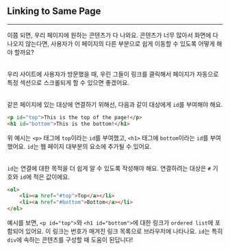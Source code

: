 ## Linking to Same Page
---
이쯤 되면, 우리 페이지에 원하는 콘텐츠가 다 나와요. 콘텐츠가 너무 많아서 화면에 다 나오지 않는다면, 사용자가 이 페이지의 다른 부분으로 쉽게 이동할 수 있도록 어떻게 해야 할까요?
<br>
<br>

우리 사이트에 사용자가 방문했을 때, 우린 그들이 링크를 클릭해서 페이지가 자동으로 특정 섹션으로 스크롤되게 할 수 있으면 좋겠어요.
<br>
<br>

같은 페이지에 있는 대상에 연결하기 위해선, 다음과 같이 대상에게 `id`를 부여해야 해요.
```html
<p id="top">This is the top of the page!</p>
<h1 id="bottom">This is the bottom!</h1>
```
위 예시는 `<p>` 태그에 `top`이라는 `id`를 부여했고, `<h1>` 태그에 `bottom`이라는 `id`를 부여했어요. `id`는 웹 페이지 대부분의 요소에 추가될 수 있어요.
<br>
<br>

`id`는 연결에 대한 목적을 더 쉽게 알 수 있도록 작성해야 해요. 연결하려는 대상은 `#` 기호와 `id`에 적은 값이에요.
```html
<ol>
    <li><a href="#top">Top</a></li>
    <li><a href="#bottom">Bottom</a></li>
</ol>
```
예시를 보면, `<p id="top">`와 `<h1 id="bottom">`에 대한 링크가 `ordered list`에 포함되어 있어요. 이 링크는 번호가 매겨진 링크 목록으로 브라우저에 나타나요. `id`는 특히 `div`에 속하는 콘텐츠를 구성할 때 도움이 된답니다!